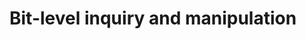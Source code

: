 # Bit-level inquiry and manipulation

```{include} _pages/BGE.md
```

```{include} _pages/BGT.md
```

```{include} _pages/BLE.md
```

```{include} _pages/BLT.md
```

```{include} _pages/BIT_SIZE.md
```

```{include} _pages/BTEST.md
```

```{include} _pages/STORAGE_SIZE.md
```

```{include} _pages/LEADZ.md
```

```{include} _pages/POPCNT.md
```

```{include} _pages/POPPAR.md
```

```{include} _pages/TRAILZ.md
```

```{include} _pages/DSHIFTL.md
```

```{include} _pages/DSHIFTR.md
```

```{include} _pages/MERGE_BITS.md
```

```{include} _pages/MVBITS.md
```


```{include} _pages/IBITS.md
```

```{include} _pages/IBCLR.md
```

```{include} _pages/IBSET.md
```

```{include} _pages/MASKL.md
```

```{include} _pages/MASKR.md
```

```{include} _pages/IPARITY.md
```

```{include} _pages/IALL.md
```

```{include} _pages/IAND.md
```

```{include} _pages/IANY.md
```

```{include} _pages/IEOR.md
```

```{include} _pages/IOR.md
```

```{include} _pages/NOT.md
```

```{include} _pages/ISHFTC.md
```

```{include} _pages/ISHFT.md
```

```{include} _pages/SHIFTA.md
```

```{include} _pages/SHIFTL.md
```

```{include} _pages/SHIFTR.md
```
